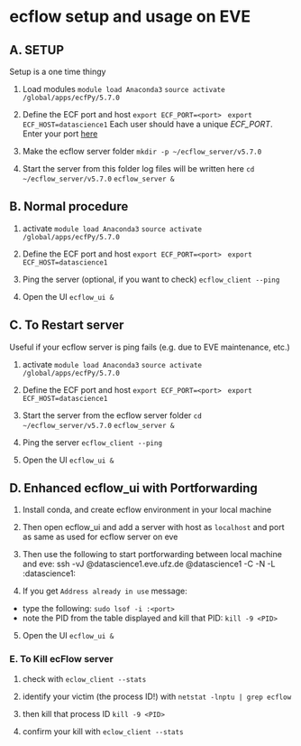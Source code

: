 # ecflow setup and usage on EVE


## **A. SETUP**
Setup is a one time thingy 

<!-- Old:
# Load conda
`module load Anaconda3/2020.07`

# create the conda env
`conda create -c conda-forge --name ecflow_env python=3.8.6`
By default, conda environments are stored in `~/.conda/envs/`

# activate
# `conda activate ecflow_env`

# install the dependencies
`conda install -c conda-forge f90nml sh ecflow` -->


1. Load modules
`module load Anaconda3`
`source activate /global/apps/ecfPy/5.7.0`


2. Define the ECF port and host
`export ECF_PORT=<port> `
`export ECF_HOST=datascience1`
Each user should have a unique *ECF_PORT*. Enter your port [here](https://git.ufz.de/chs/ecfpy/-/wikis/home)

3. Make the ecflow server folder
`mkdir -p ~/ecflow_server/v5.7.0`

4. Start the server from this folder
log files will be written here
`cd ~/ecflow_server/v5.7.0`
`ecflow_server &`



## **B. Normal procedure**

1. activate
`module load Anaconda3`
`source activate /global/apps/ecfPy/5.7.0`

2. Define the ECF port and host
`export ECF_PORT=<port> `
`export ECF_HOST=datascience1`

3. Ping the server (optional, if you want to check)
`ecflow_client --ping`

4. Open the UI
`ecflow_ui &`


## **C. To Restart server**
Useful if your ecflow server is ping fails (e.g. due to EVE maintenance, etc.) 

1. activate
`module load Anaconda3`
`source activate /global/apps/ecfPy/5.7.0`

2. Define the ECF port and host
`export ECF_PORT=<port> `
`export ECF_HOST=datascience1`

3. Start the server from the ecflow server folder
`cd ~/ecflow_server/v5.7.0`
`ecflow_server &`

4. Ping the server
`ecflow_client --ping`

5. Open the UI
`ecflow_ui &`


## **D. Enhanced ecflow_ui with Portforwarding**

1. Install conda, and create ecflow environment in your local machine

2. Then open ecflow_ui and add a server with host as `localhost` and port as same as used for ecflow server on eve

3. Then use the following to start portforwarding between local machine and eve:
ssh -vJ <username>@datascience1.eve.ufz.de <username>@datascience1 -C -N -L <port>:datascience1:<port>

4. If you get `Address already in use` message:
- type the following:
`sudo lsof -i :<port>`
- note the PID from the table displayed and kill that PID:
`kill -9 <PID>`

5. Open the UI
`ecflow_ui &`




### **E. To Kill ecFlow server**

1. check with
`eclow_client --stats`

2. identify your victim (the process ID!) with 
`netstat -lnptu | grep ecflow`

3. then kill that process ID
`kill -9 <PID>`

4. confirm your kill with
`eclow_client --stats`





